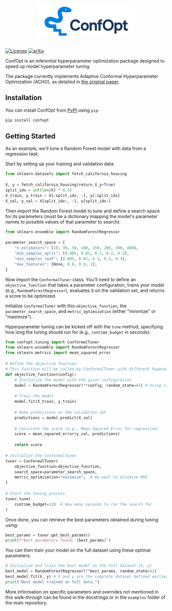 <div align="center">
  <img src="assets/logo.png" alt="ConfOpt Logo" width="300"/>
</div>

<br>

[![License](https://img.shields.io/badge/License-Apache_2.0-blue.svg)](https://opensource.org/licenses/Apache-2.0)
[![arXiv](https://img.shields.io/badge/arXiv-ACHO-cyan)](https://doi.org/10.48550/arXiv.2207.03017)

ConfOpt is an inferential hyperparameter optimization package designed to
speed up model hyperparameter tuning.

The package currently implements Adaptive Conformal Hyperparameter Optimization (ACHO), as detailed
in [the original paper](https://doi.org/10.48550/arXiv.2207.03017).

## Installation

You can install ConfOpt from [PyPI](https://pypi.org/project/confopt) using `pip`:

```bash
pip install confopt
```

## Getting Started

As an example, we'll tune a Random Forest model with data from a regression task.

Start by setting up your training and validation data:

```python
from sklearn.datasets import fetch_california_housing

X, y = fetch_california_housing(return_X_y=True)
split_idx = int(len(X) * 0.5)
X_train, y_train = X[:split_idx, :], y[:split_idx]
X_val, y_val = X[split_idx:, :], y[split_idx:]
```

Then import the Random Forest model to tune and define a search space for
its parameters (must be a dictionary mapping the model's parameter names to
possible values of that parameter to search):

```python
from sklearn.ensemble import RandomForestRegressor

parameter_search_space = {
    "n_estimators": [10, 30, 50, 100, 150, 200, 300, 400],
    "min_samples_split": [0.005, 0.01, 0.1, 0.2, 0.3],
    "min_samples_leaf": [0.005, 0.01, 0.1, 0.2, 0.3],
    "max_features": [None, 0.8, 0.9, 1],
}
```

Now import the `ConformalTuner` class. You'll need to define an `objective_function`
that takes a parameter configuration, trains your model (e.g., `RandomForestRegressor`),
evaluates it on the validation set, and returns a score to be optimized.

Initialize `ConformalTuner` with this `objective_function`, the
`parameter_search_space`, and `metric_optimization` (either "minimize" or "maximize").

Hyperparameter tuning can be kicked off with the `tune` method, specifying
how long the tuning should run for (e.g., `runtime_budget` in seconds):

```python
from confopt.tuning import ConformalTuner
from sklearn.ensemble import RandomForestRegressor
from sklearn.metrics import mean_squared_error

# Define the objective function
# This function will be called by ConformalTuner with different hyperparameter configurations
def objective_function(config):
    # Initialize the model with the given configuration
    model = RandomForestRegressor(**config, random_state=42) # Using random_state for reproducibility

    # Train the model
    model.fit(X_train, y_train)

    # Make predictions on the validation set
    predictions = model.predict(X_val)

    # Calculate the score (e.g., Mean Squared Error for regression)
    score = mean_squared_error(y_val, predictions)

    return score

# Initialize the ConformalTuner
tuner = ConformalTuner(
    objective_function=objective_function,
    search_space=parameter_search_space,
    metric_optimization="minimize",  # We want to minimize MSE
)

# Start the tuning process
tuner.tune(
    runtime_budget=120  # How many seconds to run the search for
)
```

Once done, you can retrieve the best parameters obtained during tuning using:

```python
best_params = tuner.get_best_params()
print(f"Best parameters found: {best_params}")
```

You can then train your model on the full dataset using these optimal parameters:

```python
# Initialize and train the best model on the full dataset (X, y)
best_model = RandomForestRegressor(**best_params, random_state=42)
best_model.fit(X, y) # X and y are the complete dataset defined earlier
print("Best model trained on full data.")
```

More information on specific parameters and overrides not mentioned
in this walk-through can be found in the docstrings or in the `examples`
folder of the main repository.

